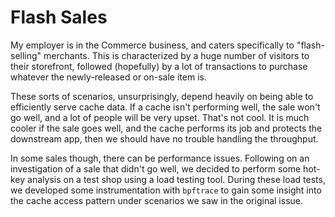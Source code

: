 # Flash Sales

My employer is in the Commerce business, and caters specifically to
"flash-selling" merchants. This is characterized by a huge number of visitors
to their storefront, followed (hopefully) by a lot of transactions to purchase
whatever the newly-released or on-sale item is.

These sorts of scenarios, unsurprisingly, depend heavily on being able to
efficiently serve cache data. If a cache isn't performing well, the sale won't
go well, and a lot of people will be very upset. That's not cool. It is much
cooler if the sale goes well, and the cache performs its job and protects the
downstream app, then we should have no trouble handling the throughput.

In some sales though, there can be performance issues. Following on an
investigation of a sale that didn't go well, we decided to perform some hot-key
analysis on a test shop using a load testing tool. During these load tests, we
developed some instrumentation with `bpftrace` to gain some insight into the
cache access pattern under scenarios we saw in the original issue.
